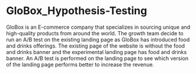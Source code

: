 # GloBox_Hypothesis-Testing
GloBox is an E-commerce company that specializes in sourcing unique and high-quality products from around the world. The growth team decide to run an A/B test on the existing landing page as GloBox has introduced food and drinks offerings. The existing page of the website is without the food and drinks banner and the experimental landing page has food and drinks banner.  An A/B test is performed on the landing page to see which version of the landing page performs better to increase the revenue. 
